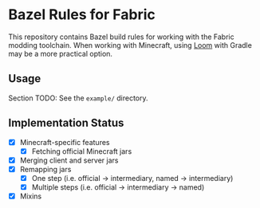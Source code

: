# Bazel Rules for Fabric

This repository contains Bazel build rules for working with the Fabric
modding toolchain. When working with Minecraft, using
[Loom](https://github.com/FabricMC/fabric-loom) with Gradle may be a more
practical option.

## Usage

Section TODO: See the `example/` directory.

## Implementation Status

- [x] Minecraft-specific features
  - [x] Fetching official Minecraft jars
- [x] Merging client and server jars
- [x] Remapping jars
  - [x] One step (i.e. official -> intermediary, named -> intermediary)
  - [x] Multiple steps (i.e. official -> intermediary -> named)
- [x] Mixins
